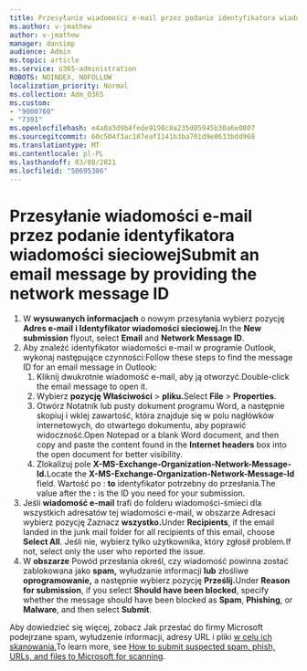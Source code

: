```yaml
---
title: Przesyłanie wiadomości e-mail przez podanie identyfikatora wiadomości sieciowej
ms.author: v-jmathew
author: v-jmathew
manager: dansimp
audience: Admin
ms.topic: article
ms.service: o365-administration
ROBOTS: NOINDEX, NOFOLLOW
localization_priority: Normal
ms.collection: Adm_O365
ms.custom:
- "9000760"
- "7391"
ms.openlocfilehash: e4a0a3d9b4fede9198c8a235d05945b30a6e0807
ms.sourcegitcommit: 60c504f3ac187eaf1141b3ba701d9e0633bdd968
ms.translationtype: MT
ms.contentlocale: pl-PL
ms.lasthandoff: 03/08/2021
ms.locfileid: "50695386"
---
```

# <a name="submit-an-email-message-by-providing-the-network-message-id"></a><span data-ttu-id="10cfa-102">Przesyłanie wiadomości e-mail przez podanie identyfikatora wiadomości sieciowej</span><span class="sxs-lookup"><span data-stu-id="10cfa-102">Submit an email message by providing the network message ID</span></span>

1. <span data-ttu-id="10cfa-103">W **wysuwanych informacjach** o nowym przesyłania wybierz pozycję **Adres e-mail** **i Identyfikator wiadomości sieciowej.**</span><span class="sxs-lookup"><span data-stu-id="10cfa-103">In the **New submission** flyout, select **Email** and **Network Message ID**.</span></span>
2. <span data-ttu-id="10cfa-104">Aby znaleźć identyfikator wiadomości e-mail w programie Outlook, wykonaj następujące czynności:</span><span class="sxs-lookup"><span data-stu-id="10cfa-104">Follow these steps to find the message ID for an email message in Outlook:</span></span>
    1. <span data-ttu-id="10cfa-105">Kliknij dwukrotnie wiadomość e-mail, aby ją otworzyć.</span><span class="sxs-lookup"><span data-stu-id="10cfa-105">Double-click the email message to open it.</span></span>
    1. <span data-ttu-id="10cfa-106">Wybierz **pozycję Właściwości**  >  **pliku.**</span><span class="sxs-lookup"><span data-stu-id="10cfa-106">Select **File** > **Properties**.</span></span>
    1. <span data-ttu-id="10cfa-107">Otwórz Notatnik lub pusty dokument programu Word, a następnie  skopiuj i wklej zawartość, która znajduje się w polu nagłówków internetowych, do otwartego dokumentu, aby poprawić widoczność.</span><span class="sxs-lookup"><span data-stu-id="10cfa-107">Open Notepad or a blank Word document, and then copy and paste the content found in the **Internet headers** box into the open document for better visibility.</span></span>
    1. <span data-ttu-id="10cfa-108">Zlokalizuj pole **X-MS-Exchange-Organization-Network-Message-Id.**</span><span class="sxs-lookup"><span data-stu-id="10cfa-108">Locate the **X-MS-Exchange-Organization-Network-Message-Id** field.</span></span> <span data-ttu-id="10cfa-109">Wartość po : **to** identyfikator potrzebny do przesłania.</span><span class="sxs-lookup"><span data-stu-id="10cfa-109">The value after the **:** is the ID you need for your submission.</span></span>
3. <span data-ttu-id="10cfa-110">Jeśli **wiadomość e-mail** trafi do folderu wiadomości-śmieci dla wszystkich adresatów tej wiadomości e-mail, w obszarze Adresaci wybierz pozycję Zaznacz **wszystko.**</span><span class="sxs-lookup"><span data-stu-id="10cfa-110">Under **Recipients**, if the email landed in the junk mail folder for all recipients of this email, choose **Select All**.</span></span> <span data-ttu-id="10cfa-111">Jeśli nie, wybierz tylko użytkownika, który zgłosił problem.</span><span class="sxs-lookup"><span data-stu-id="10cfa-111">If not, select only the user who reported the issue.</span></span>
4. <span data-ttu-id="10cfa-112">W **obszarze** Powód przesłania określ, czy wiadomość powinna zostać zablokowana jako **spam,** wyłudzanie informacji **lub** złośliwe **oprogramowanie,** a następnie wybierz pozycję **Prześlij.**</span><span class="sxs-lookup"><span data-stu-id="10cfa-112">Under **Reason for submission**, if you select **Should have been blocked**, specify whether the message should have been blocked as **Spam**, **Phishing**, or **Malware**, and then select **Submit**.</span></span>

<span data-ttu-id="10cfa-113">Aby dowiedzieć się więcej, zobacz Jak przesłać do firmy Microsoft podejrzane spam, wyłudzenie informacji, adresy URL i pliki [w celu ich skanowania.](https://go.microsoft.com/fwlink/?linkid=2101479)</span><span class="sxs-lookup"><span data-stu-id="10cfa-113">To learn more, see [How to submit suspected spam, phish, URLs, and files to Microsoft for scanning](https://go.microsoft.com/fwlink/?linkid=2101479).</span></span>
